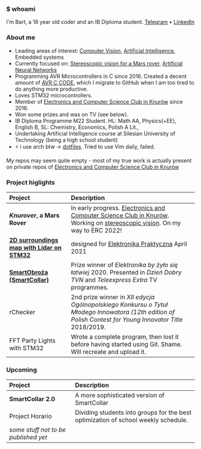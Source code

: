 ### $ whoami
I'm Bart, a 18 year old coder and an IB Diploma student.
[Telegram](https://t.me/dooodek) • [LinkedIn](www.linkedin.com/in/bartlomiej-dudek) 

### About me
- Leading areas of interest: [Computer Vision](https://github.com/doodek/learning-opencv), [Artificial Intelligence](https://github.com/doodek/ai-course), Embedded systems
- Currently focused on: [Stereoscopic vision for a Mars rover](https://github.com/knei-knurow/stereo-cxx), [Artificial Neural Networks](https://github.com/doodek/ai-course)
- Programming AVR Microcontrollers in C since 2016. Created a decent amount of [AVR C CODE](https://github.com/doodek/avr-c-demos), which I migrate to GitHub when I am too tired to do anything more productive.
- Loves STM32 microcontrollers. 
- Member of [Electronics and Computer Science Club in Knurów](https://github.com/knei-knurow) since 2016.
- Won some prizes and was on TV (see below).
- IB Diploma Programme M22 Student. HL: Math AA, Physics(+EE), English B, SL: Chemistry, Economics, Polish A Lit., 
- Undertaking Artificial Intelligence course at Silesian University of Technology (being a high school student)
- ⚡ i use arch btw → [dotfiles](https://github.com/doodek/dotfiles). Tried to use Vim daily, failed.

My repos may seem quite empty - most of my true work is actually present on private repos of [Electronics and Computer Science Club in Knurów](https://github.com/knei-knurow)

### Project higlights

|**Project**|**Description**|
|:---|:---|
| **_Knurover_, a Mars Rover** | In early progress. [Electronics and Computer Science Club in Knurów](https://github.com/knei-knurow). Working on [stereoscopic vision](https://github.com/knei-knurow/stereo-cxx). On my way to ERC 2022! |
| [**2D surroundings map with Lidar on STM32**](https://github.com/knei-knurow/lidar-stm32) | designed for [Elektronika Praktyczna](https://ep.com.pl/) April 2021 |
| [**SmartObroża (SmartCollar)**](https://www.facebook.com/SmartObroza) | Prize winner of _Elektronika by żyło się łatwiej_ 2020. Presented in _Dzień Dobry TVN_ and _Teleexpress Extra_ TV programmes.  |
| rChecker | 2nd prize winner in _XII edycja Ogólnopolskiego Konkursu o Tytuł Młodego Innowatora (12th edition of Polish Contest for Young Innovator Title_ 2018/2019. |
| FFT Party Lights with STM32 | Wrote a complete program, then lost it before having started using Git. Shame. Will recreate and upload it. |



### Upcoming

|**Project**|**Description**|
|:---|:---|
| **SmartCollar 2.0** | A more sophisticated version of SmartCollar |
| Project Horario | Dividing students into groups for the best optimization of school weekly schedule. |
| _some stuff not to be published yet_ | |


